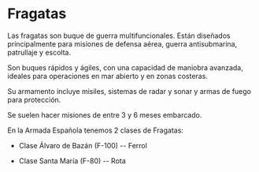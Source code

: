 # Fragatas
Las fragatas son buque de guerra multifuncionales. Están diseñados principalmente para misiones de defensa aérea, guerra antisubmarina, patrullaje y escolta.

Son buques rápidos y ágiles, con una capacidad de maniobra avanzada, ideales para operaciones en mar abierto y en zonas costeras.

Su armamento incluye misiles, sistemas de radar y sonar y armas de fuego para protección.

Se suelen hacer misiones de entre 3 y 6 meses embarcado.

En la Armada Española tenemos 2 clases de Fragatas:

- Clase Álvaro de Bazán (F-100) -- Ferrol

- Clase Santa María (F-80) -- Rota
